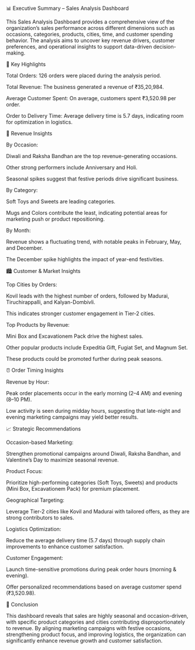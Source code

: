 📊 Executive Summary – Sales Analysis Dashboard

This Sales Analysis Dashboard provides a comprehensive view of the organization’s sales performance across different dimensions such as occasions, categories, products, cities, time, and customer spending behavior. The analysis aims to uncover key revenue drivers, customer preferences, and operational insights to support data-driven decision-making.

🔑 Key Highlights

Total Orders: 126 orders were placed during the analysis period.

Total Revenue: The business generated a revenue of ₹35,20,984.

Average Customer Spent: On average, customers spent ₹3,520.98 per order.

Order to Delivery Time: Average delivery time is 5.7 days, indicating room for optimization in logistics.

📌 Revenue Insights

By Occasion:

Diwali and Raksha Bandhan are the top revenue-generating occasions.

Other strong performers include Anniversary and Holi.

Seasonal spikes suggest that festive periods drive significant business.

By Category:

Soft Toys and Sweets are leading categories.

Mugs and Colors contribute the least, indicating potential areas for marketing push or product repositioning.

By Month:

Revenue shows a fluctuating trend, with notable peaks in February, May, and December.

The December spike highlights the impact of year-end festivities.

🏙️ Customer & Market Insights

Top Cities by Orders:

Kovil leads with the highest number of orders, followed by Madurai, Tiruchirappalli, and Kalyan-Dombivli.

This indicates stronger customer engagement in Tier-2 cities.

Top Products by Revenue:

Mini Box and Excavationem Pack drive the highest sales.

Other popular products include Expeditia Gift, Fugiat Set, and Magnum Set.

These products could be promoted further during peak seasons.

⏰ Order Timing Insights

Revenue by Hour:

Peak order placements occur in the early morning (2–4 AM) and evening (8–10 PM).

Low activity is seen during midday hours, suggesting that late-night and evening marketing campaigns may yield better results.

📈 Strategic Recommendations

Occasion-based Marketing:

Strengthen promotional campaigns around Diwali, Raksha Bandhan, and Valentine’s Day to maximize seasonal revenue.

Product Focus:

Prioritize high-performing categories (Soft Toys, Sweets) and products (Mini Box, Excavationem Pack) for premium placement.

Geographical Targeting:

Leverage Tier-2 cities like Kovil and Madurai with tailored offers, as they are strong contributors to sales.

Logistics Optimization:

Reduce the average delivery time (5.7 days) through supply chain improvements to enhance customer satisfaction.

Customer Engagement:

Launch time-sensitive promotions during peak order hours (morning & evening).

Offer personalized recommendations based on average customer spend (₹3,520.98).



📌 Conclusion

This dashboard reveals that sales are highly seasonal and occasion-driven, with specific product categories and cities contributing disproportionately to revenue. By aligning marketing campaigns with festive occasions, strengthening product focus, and improving logistics, the organization can significantly enhance revenue growth and customer satisfaction.

